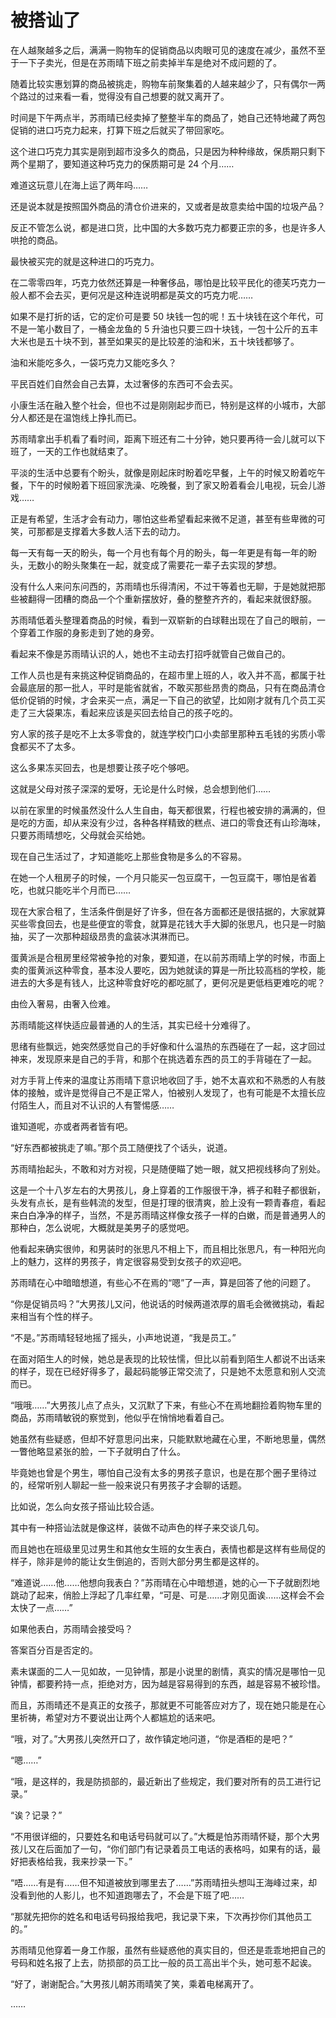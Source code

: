 # 被搭讪了

在人越聚越多之后，满满一购物车的促销商品以肉眼可见的速度在减少，虽然不至于一下子卖光，但是在苏雨晴下班之前卖掉半车是绝对不成问题的了。

随着比较实惠划算的商品被挑走，购物车前聚集着的人越来越少了，只有偶尔一两个路过的过来看一看，觉得没有自己想要的就又离开了。

时间是下午两点半，苏雨晴已经卖掉了整整半车的商品了，她自己还特地藏了两包促销的进口巧克力起来，打算下班之后就买了带回家吃。

这个进口巧克力其实是刚到超市没多久的商品，只是因为种种缘故，保质期只剩下两个星期了，要知道这种巧克力的保质期可是 24 个月……

难道这玩意儿在海上运了两年吗……

还是说本就是按照国外商品的清仓价进来的，又或者是故意卖给中国的垃圾产品？

反正不管怎么说，都是进口货，比中国的大多数巧克力都要正宗的多，也是许多人哄抢的商品。

最快被买完的就是这种进口的巧克力。

在二零零四年，巧克力依然还算是一种奢侈品，哪怕是比较平民化的德芙巧克力一般人都不会去买，更何况是这种连说明都是英文的巧克力呢……

如果不是打折的话，它的定价可是要 50 块钱一包的呢！五十块钱在这个年代，可不是一笔小数目了，一桶金龙鱼的 5 升油也只要三四十块钱，一包十公斤的五丰大米也是五十块不到，甚至如果买的是比较差的油和米，五十块钱都够了。

油和米能吃多久，一袋巧克力又能吃多久？

平民百姓们自然会自己去算，太过奢侈的东西可不会去买。

小康生活在融入整个社会，但也不过是刚刚起步而已，特别是这样的小城市，大部分人都还是在温饱线上挣扎而已。

苏雨晴拿出手机看了看时间，距离下班还有二十分钟，她只要再待一会儿就可以下班了，一天的工作也就结束了。

平淡的生活中总要有个盼头，就像是刚起床时盼着吃早餐，上午的时候又盼着吃午餐，下午的时候盼着下班回家洗澡、吃晚餐，到了家又盼着看会儿电视，玩会儿游戏……

正是有希望，生活才会有动力，哪怕这些希望看起来微不足道，甚至有些卑微的可笑，可那都是支撑着大多数人活下去的动力。

每一天有每一天的盼头，每一个月也有每个月的盼头，每一年更是有每一年的盼头，无数小的盼头聚集在一起，就变成了需要花一辈子去实现的梦想。

没有什么人来问东问西的，苏雨晴也乐得清闲，不过干等着也无聊，于是她就把那些被翻得一团糟的商品一个个重新摆放好，叠的整整齐齐的，看起来就很舒服。

苏雨晴低着头整理着商品的时候，看到一双崭新的白球鞋出现在了自己的眼前，一个穿着工作服的身影走到了她的身旁。

看起来不像是苏雨晴认识的人，她也不主动去打招呼就管自己做自己的。

工作人员也是有来挑这种促销商品的，在超市里上班的人，收入并不高，都属于社会最底层的那一批人，平时是能省就省，不敢买那些昂贵的商品，只有在商品清仓低价促销的时候，才会来买一点，满足一下自己的欲望，比如刚才就有几个员工买走了三大袋果冻，看起来应该是买回去给自己的孩子吃的。

穷人家的孩子是吃不上太多零食的，就连学校门口小卖部里那种五毛钱的劣质小零食都买不了太多。

这么多果冻买回去，也是想要让孩子吃个够吧。

这就是父母对孩子深深的爱呀，无论是什么时候，总会想到他们……

以前在家里的时候虽然没什么人生自由，每天都很累，行程也被安排的满满的，但是吃的方面，却从来没有少过，各种各样精致的糕点、进口的零食还有山珍海味，只要苏雨晴想吃，父母就会买给她。

现在自己生活过了，才知道能吃上那些食物是多么的不容易。

在她一个人租房子的时候，一个月只能买一包豆腐干，一包豆腐干，哪怕是省着吃，也就只能吃半个月而已……

现在大家合租了，生活条件倒是好了许多，但在各方面都还是很拮据的，大家就算买些零食回去，也是些便宜的零食，就算是花钱大手大脚的张思凡，也只是一时脑抽，买了一次那种超级昂贵的盒装冰淇淋而已。

蛋黄派是合租房里经常被争抢的对象，要知道，在以前苏雨晴上学的时候，市面上卖的蛋黄派这种零食，基本没人要吃，因为她就读的算是一所比较高档的学校，能进去的大多是有钱人，比这种零食好吃的都吃腻了，更何况是更低档更难吃的呢？

由俭入奢易，由奢入俭难。

苏雨晴能这样快适应最普通的人的生活，其实已经十分难得了。

思绪有些飘远，她突然感觉自己的手好像和什么温热的东西碰在了一起，这才回过神来，发现原来是自己的手背，和那个在挑选着东西的员工的手背碰在了一起。

对方手背上传来的温度让苏雨晴下意识地收回了手，她不太喜欢和不熟悉的人有肢体的接触，或许是觉得自己不是正常人，怕被别人发现了，也有可能是不太擅长应付陌生人，而且对不认识的人有警惕感……

谁知道呢，亦或者两者皆有吧。

“好东西都被挑走了嘛。”那个员工随便找了个话头，说道。

苏雨晴抬起头，不敢和对方对视，只是随便瞄了她一眼，就又把视线移向了别处。

这是一个十八岁左右的大男孩儿，身上穿着的工作服很干净，裤子和鞋子都很新，头发有点长，是有些韩流的发型，但是打理的很清爽，脸上没有一颗青春痘，看起来白白净净的样子，当然，不是苏雨晴这样像女孩子一样的白嫩，而是普通男人的那种白，怎么说呢，大概就是美男子的感觉吧。

他看起来确实很帅，和男装时的张思凡不相上下，而且相比张思凡，有一种阳光向上的魅力，这样的男孩子，肯定很容易受到女孩子的欢迎吧。

苏雨晴在心中暗暗想道，有些心不在焉的“嗯”了一声，算是回答了他的问题了。

“你是促销员吗？”大男孩儿又问，他说话的时候两道浓厚的眉毛会微微挑动，看起来相当有个性的样子。

“不是。”苏雨晴轻轻地摇了摇头，小声地说道，“我是员工。”

在面对陌生人的时候，她总是表现的比较怯懦，但比以前看到陌生人都说不出话来的样子，现在已经好得多了，最起码能够正常交流了，只是她不太愿意和别人交流而已。

“哦哦……”大男孩儿点了点头，又沉默了下来，有些心不在焉地翻捡着购物车里的商品，苏雨晴敏锐的察觉到，他似乎在悄悄地看着自己。

她虽然有些疑惑，但却不好意思问出来，只能默默地藏在心里，不断地思量，偶然一瞥他略显紧张的脸，一下子就明白了什么。

毕竟她也曾是个男生，哪怕自己没有太多的男孩子意识，也是在那个圈子里待过的，经常听别人聊起一些一般来说只有男孩子才会聊的话题。

比如说，怎么向女孩子搭讪比较合适。

其中有一种搭讪法就是像这样，装做不动声色的样子来交谈几句。

而且她也在班级里见过男生和其他女生班的女生表白，表情也都是这样有些局促的样子，除非是帅的能让女生倒追的，否则大部分男生都是这样的。

“难道说……他……他想向我表白？”苏雨晴在心中暗想道，她的心一下子就剧烈地跳动了起来，俏脸上浮起了几率红晕，“可是、可是……才刚见面诶……这样会不会太快了一点……”

如果他表白，苏雨晴会接受吗？

答案百分百是否定的。

素未谋面的二人一见如故，一见钟情，那是小说里的剧情，真实的情况是哪怕一见钟情，都要矜持一点，拒绝对方，因为越是容易得到的东西，越是容易不被珍惜。

而且，苏雨晴还不是真正的女孩子，那就更不可能答应对方了，现在她只能是在心里祈祷，希望对方不要说出让两个人都尴尬的话来吧。

“哦，对了。”大男孩儿突然开口了，故作镇定地问道，“你是酒柜的是吧？”

“嗯……”

“哦，是这样的，我是防损部的，最近新出了些规定，我们要对所有的员工进行记录。”

“诶？记录？”

“不用很详细的，只要姓名和电话号码就可以了。”大概是怕苏雨晴怀疑，那个大男孩儿又在后面加了一句，“你们部门有记录着员工电话的表格吗，如果有的话，最好把表格给我，我来抄录一下。”

“唔……有是有……但不知道被放到哪里去了……”苏雨晴扭头想叫王海峰过来，却没看到他的人影儿，也不知道跑哪去了，不会是下班了吧……

“那就先把你的姓名和电话号码报给我吧，我记录下来，下次再抄你们其他员工的。”

苏雨晴见他穿着一身工作服，虽然有些疑惑他的真实目的，但还是乖乖地把自己的号码和姓名报了上去，防损部的员工比一般的员工高出半个头，她可惹不起诶。

“好了，谢谢配合。”大男孩儿朝苏雨晴笑了笑，乘着电梯离开了。

……

